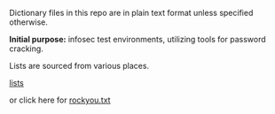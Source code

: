 Dictionary files in this repo are in plain text format unless specified otherwise.

<b>Initial purpose:</b> infosec test environments, utilizing tools for password cracking.

Lists are sourced from various places.

[lists](lists)

or click here for [rockyou.txt](https://github.com/brannondorsey/naive-hashcat/releases/download/data/rockyou.txt)